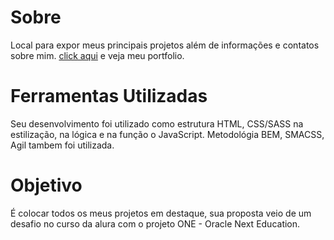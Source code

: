 # Sobre
Local para expor meus principais projetos além de informações e contatos sobre mim.
[click aqui](https://ygorfsguilherme.github.io/portfolio/) e veja meu portfolio.

# Ferramentas Utilizadas
Seu desenvolvimento foi utilizado como estrutura HTML, CSS/SASS na estilização, na lógica e na função o JavaScript. Metodológia BEM, SMACSS, Agil tambem foi utilizada.

# Objetivo
É colocar todos os meus projetos em destaque, sua proposta veio de um desafio no curso da alura com o projeto ONE - Oracle Next Education.
